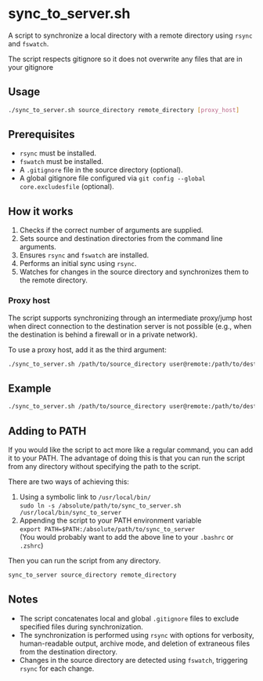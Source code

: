 # sync_to_server.sh

A script to synchronize a local directory with a remote directory using `rsync` and `fswatch`.

The script respects gitignore so it does not overwrite any files that are in your gitignore

## Usage

```bash
./sync_to_server.sh source_directory remote_directory [proxy_host]
```

## Prerequisites

- `rsync` must be installed.
- `fswatch` must be installed.
- A `.gitignore` file in the source directory (optional).
- A global gitignore file configured via `git config --global core.excludesfile` (optional).

## How it works

1. Checks if the correct number of arguments are supplied.
2. Sets source and destination directories from the command line arguments.
3. Ensures `rsync` and `fswatch` are installed.
4. Performs an initial sync using `rsync`.
5. Watches for changes in the source directory and synchronizes them to the remote directory.

### Proxy host

The script supports synchronizing through an intermediate proxy/jump host when direct connection to the destination server is not possible (e.g., when the destination is behind a firewall or in a private network).

To use a proxy host, add it as the third argument:

```bash
./sync_to_server.sh /path/to/source_directory user@remote:/path/to/destination_directory proxy_user@proxy_host
```

## Example

```bash
./sync_to_server.sh /path/to/source_directory user@remote:/path/to/destination_directory
```

## Adding to PATH

If you would like the script to act more like a regular command, you can add it to your PATH.
The advantage of doing this is that you can run the script from any directory without specifying the path to the script.

There are two ways of achieving this:

1. Using a symbolic link to `/usr/local/bin/`  
  `sudo ln -s /absolute/path/to/sync_to_server.sh /usr/local/bin/sync_to_server`
2. Appending the script to your PATH environment variable  
  `export PATH=$PATH:/absolute/path/to/sync_to_server`  
  (You would probably want to add the above line to your `.bashrc` or `.zshrc`)

Then you can run the script from any directory.

```bash
sync_to_server source_directory remote_directory
```

## Notes

- The script concatenates local and global `.gitignore` files to exclude specified files during synchronization.
- The synchronization is performed using `rsync` with options for verbosity, human-readable output, archive mode, and deletion of extraneous files from the destination directory.
- Changes in the source directory are detected using `fswatch`, triggering `rsync` for each change.
